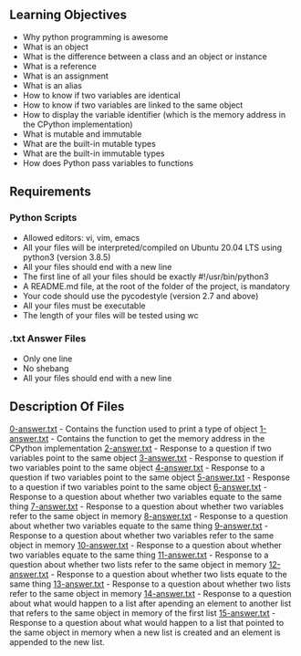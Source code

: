 ## Learning Objectives
- Why python programming is awesome
- What is an object
- What is the difference between a class and an object or instance
- What is a reference
- What is an assignment
- What is an alias
- How to know if two variables are identical
- How to know if two variables are linked to the same object
- How to display the variable identifier (which is the memory address in the CPython implementation)
- What is mutable and immutable
- What are the built-in mutable types
- What are the built-in immutable types
- How does Python pass variables to functions

## Requirements

### Python Scripts
- Allowed editors: vi, vim, emacs
- All your files will be interpreted/compiled on Ubuntu 20.04 LTS using python3 (version 3.8.5)
- All your files should end with a new line
- The first line of all your files should be exactly #!/usr/bin/python3
- A README.md file, at the root of the folder of the project, is mandatory
- Your code should use the pycodestyle (version 2.7 and above)
- All your files must be executable
- The length of your files will be tested using wc

### .txt Answer Files
- Only one line
- No shebang
- All your files should end with a new line

## Description Of Files
[0-answer.txt](https://github.com/ephraimm-zm/alu-higher_level_programming/blob/main/python-everything_is_object/0-answer.txt) - Contains the function used to print a type of object
[1-answer.txt](https://github.com/ephraimm-zm/alu-higher_level_programming/blob/main/python-everything_is_object/1-answer.txt) - Contains the function to get the memory address in the CPython implementation
[2-answer.txt](https://github.com/ephraimm-zm/alu-higher_level_programming/blob/main/python-everything_is_object/2-answer.txt) - Response to a question if two variables point to the same object
[3-answer.txt](https://github.com/ephraimm-zm/alu-higher_level_programming/blob/main/python-everything_is_object/3-answer.txt) - Response to question if two variables point to the same object
[4-answer.txt](https://github.com/ephraimm-zm/alu-higher_level_programming/blob/main/python-everything_is_object/4-answer.txt) - Response to a question if two variables point to the same object
[5-answer.txt](https://github.com/ephraimm-zm/alu-higher_level_programming/blob/main/python-everything_is_object/5-answer.txt) - Response to a question if two variables point to the same object
[6-answer.txt](https://github.com/ephraimm-zm/alu-higher_level_programming/blob/main/python-everything_is_object/6-answer.txt) - Response to a question about whether two variables equate to the same thing
[7-answer.txt](https://github.com/ephraimm-zm/alu-higher_level_programming/blob/main/python-everything_is_object/7-answer.txt) - Response to a question about whether two variables refer to the same object in memory
[8-answer.txt](https://github.com/ephraimm-zm/alu-higher_level_programming/blob/main/python-everything_is_object/8-answer.txt) - Response to a question about whether two variables equate to the same thing
[9-answer.txt](https://github.com/ephraimm-zm/alu-higher_level_programming/blob/main/python-everything_is_object/9-answer.txt) - Response to a question about whether two variables refer to the same object in memory
[10-answer.txt](https://github.com/ephraimm-zm/alu-higher_level_programming/blob/main/python-everything_is_object/10-answer.txt) - Response to a question about whether two variables equate to the same thing
[11-answer.txt](https://github.com/ephraimm-zm/alu-higher_level_programming/blob/main/python-everything_is_object/11-answer.txt) - Response to a question about whether two lists refer to the same object in memory
[12-answer.txt](https://github.com/ephraimm-zm/alu-higher_level_programming/blob/main/python-everything_is_object/12-answer.txt) - Response to a question about whether two lists equate to the same thing
[13-answer.txt](https://github.com/ephraimm-zm/alu-higher_level_programming/blob/main/python-everything_is_object/13-answer.txt) - Response to a question about whether two lists refer to the same object in memory
[14-answer.txt](https://github.com/ephraimm-zm/alu-higher_level_programming/blob/main/python-everything_is_object/14-answer.txt) - Response to a question about what would happen to a list after apending an element to another list that refers to the same object in memory of the first list
[15-answer.txt](https://github.com/ephraimm-zm/alu-higher_level_programming/blob/main/python-everything_is_object/15-answer.txt) - Response to a question about what would happen to a list that pointed to the same object in memory when a new list is created and an element is appended to the new list.
